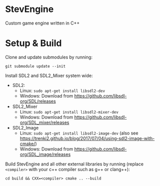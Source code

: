 # StevEngine
Custom game engine written in C++

# Setup & Build

Clone and update submodules by running:
```shell
git submodule update --init
```

Install SDL2 and SDL2_Mixer system wide:

- SDL2:
    - Linux: `sudo apt-get install libsdl2-dev`
    - Windows: Download from https://github.com/libsdl-org/SDL/releases
- SDL2_Mixer
    - Linux: `sudo apt-get install libsdl2-mixer-dev`
    - Windows: Download from https://github.com/libsdl-org/SDL_mixer/releases
- SDL2_Image
    - Linux: `sudo apt-get install libsdl2-image-dev` (also see https://trenki2.github.io/blog/2017/07/04/using-sdl2-image-with-cmake/)
    - Windows: Download from https://github.com/libsdl-org/SDL_image/releases

Build StevEngine and all other external libraries by running (replace `<compiler>` with your c++ compiler such as g++ or clang++):
```shell
cd build && CXX=<compiler> cmake .. --build
```


